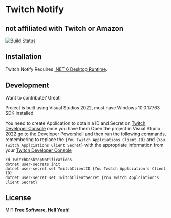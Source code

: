 # Twitch Notify
## not affiliated with Twitch or Amazon

[![Build Status](https://travis-ci.org/joemccann/dillinger.svg?branch=master)](https://travis-ci.org/joemccann/dillinger)

## Installation
 Twitch Notify Requires [.NET 6 Desktop Runtime](https://dotnet.microsoft.com/en-us/download/dotnet/thank-you/runtime-desktop-6.0.13-windows-x64-installer).


## Development

Want to contribute? Great!

Project is built using Visual Studios 2022, must have Windows 10.0.17763 SDK installed

You need to create Application to obtain a ID and Secret on [Twitch Developer Console](https://dev.twitch.tv/console) once you have them
Open the project in Visual Studio 2022 go to the Developer Powershell and then run the following commands, remembering to replace the `{You Twitch Applciations Client ID}` and `{You Twitch Applciations Client Secret}` with the appropriate information from your [Twitch Developer Console](https://dev.twitch.tv/console)
```pwsh
cd TwitchDesktopNotifications
dotnet user-secrets init
dotnet user-secret set TwitchClientID {You Twitch Applciation's Client ID}
dotnet user-secret set TwitchClientSecret {You Twitch Applciation's Client Secret}
```

## License

MIT
**Free Software, Hell Yeah!**
